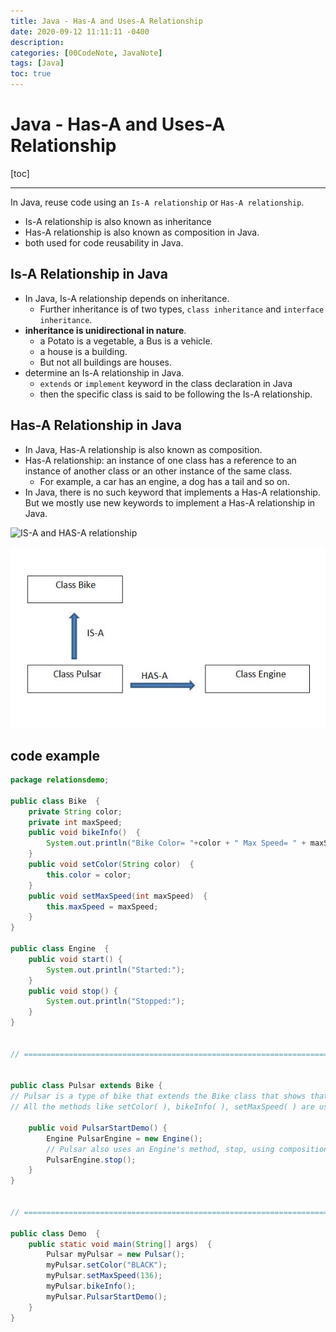 ```yaml
---
title: Java - Has-A and Uses-A Relationship
date: 2020-09-12 11:11:11 -0400
description:
categories: [00CodeNote, JavaNote]
tags: [Java]
toc: true
---
```


# Java - Has-A and Uses-A Relationship

[toc]

---

In Java, reuse code using an `Is-A relationship` or `Has-A relationship`.
- Is-A relationship is also known as inheritance
- Has-A relationship is also known as composition in Java.
- both used for code reusability in Java.


## Is-A Relationship in Java
- In Java, Is-A relationship depends on inheritance.
  - Further inheritance is of two types, `class inheritance` and `interface inheritance`.
- **inheritance is unidirectional in nature**.
  - a Potato is a vegetable, a Bus is a vehicle.
  - a house is a building.
  - But not all buildings are houses.
- determine an Is-A relationship in Java.
  - `extends` or `implement` keyword in the class declaration in Java
  - then the specific class is said to be following the Is-A relationship.


## Has-A Relationship in Java
- In Java, Has-A relationship is also known as composition.
- Has-A relationship: an instance of one class has a reference to an instance of another class or an other instance of the same class.
  - For example, a car has an engine, a dog has a tail and so on.
- In Java, there is no such keyword that implements a Has-A relationship. But we mostly use new keywords to implement a Has-A relationship in Java.


![IS-A and HAS-A relationship](https://github.com/ocholuo/ocholuo.github.io/tree/master/assets/img/Javaimg/IS-A-and-HAS-A-relationship.jpg)

![IS-A and HAS-A relationship](/assets/img/Javaimg/IS-A-and-HAS-A-relationship.jpg)


## code example

```java
package relationsdemo;  

public class Bike  {  
    private String color;  
    private int maxSpeed;  
    public void bikeInfo()  {  
        System.out.println("Bike Color= "+color + " Max Speed= " + maxSpeed);  
    }  
    public void setColor(String color)  {  
        this.color = color;  
    }  
    public void setMaxSpeed(int maxSpeed)  {  
        this.maxSpeed = maxSpeed;  
    }  
}  

public class Engine  {  
    public void start() {  
        System.out.println("Started:");  
    }  
    public void stop() {  
        System.out.println("Stopped:");  
    }  
}


// ====================================================================


public class Pulsar extends Bike {     
// Pulsar is a type of bike that extends the Bike class that shows that Pulsar is a Bike.
// All the methods like setColor( ), bikeInfo( ), setMaxSpeed( ) are used because of the Is-A relationship of the Pulsar class with the Bike class.

    public void PulsarStartDemo() {  
        Engine PulsarEngine = new Engine();  
        // Pulsar also uses an Engine's method, stop, using composition.
        PulsarEngine.stop();  
    }  
}


// ====================================================================

public class Demo  {  
    public static void main(String[] args)  {  
        Pulsar myPulsar = new Pulsar();  
        myPulsar.setColor("BLACK");  
        myPulsar.setMaxSpeed(136);  
        myPulsar.bikeInfo();  
        myPulsar.PulsarStartDemo();  
    }  
}  


```
